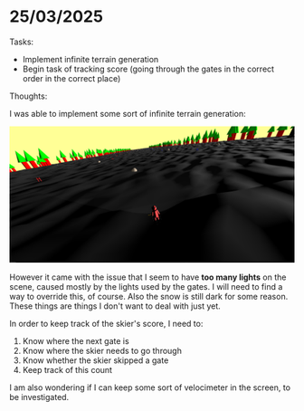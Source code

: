 # 25/03/2025

Tasks:
- Implement infinite terrain generation
- Begin task of tracking score (going through the gates in the correct order in the correct place)

Thoughts:

I was able to implement some sort of infinite terrain generation:

![alt text](image-16.png)

However it came with the issue that I seem to have **too many lights** on the scene, caused mostly by the lights used by the gates. I will need to find a way to override this, of course. Also the snow is still dark for some reason. These things are things I don't want to deal with just yet.

In order to keep track of the skier's score, I need to:

1. Know where the next gate is
2. Know where the skier needs to go through
3. Know whether the skier skipped a gate
4. Keep track of this count

I am also wondering if I can keep some sort of velocimeter in the screen, to be investigated.